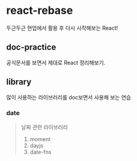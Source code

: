 # react-rebase

두근두근 현업에서 활용 후 다시 시작해보는 React!

## doc-practice

공식문서를 보면서 제대로 React 정리해보기.

## library

많이 사용하는 라이브러리를 doc보면서 사용해 보는 연습

### date

> 날짜 관련 라이브러리
>
> 1. moment
> 2. dayjs
> 3. date-fns
